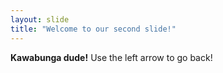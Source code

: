 ```yaml
---
layout: slide
title: "Welcome to our second slide!"
---
```

**Kawabunga dude!**
Use the left arrow to go back!
